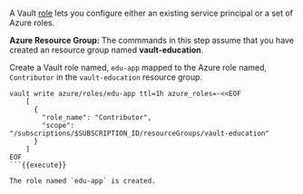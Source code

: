 A Vault [role](https://www.vaultproject.io/docs/secrets/azure/index.html#roles)
lets you configure either an existing service principal or a set of Azure roles.

**Azure Resource Group:** The commmands in this step assume that you have
created an resource group named **vault-education**.

Create a Vault role named, `edu-app` mapped to the Azure role named,
`Contributor` in the `vault-education` resource group.

```shell
vault write azure/roles/edu-app ttl=1h azure_roles=-<<EOF
    [
      {
        "role_name": "Contributor",
        "scope": "/subscriptions/$SUBSCRIPTION_ID/resourceGroups/vault-education"
      }
    ]
EOF
```{{execute}}

The role named `edu-app` is created.